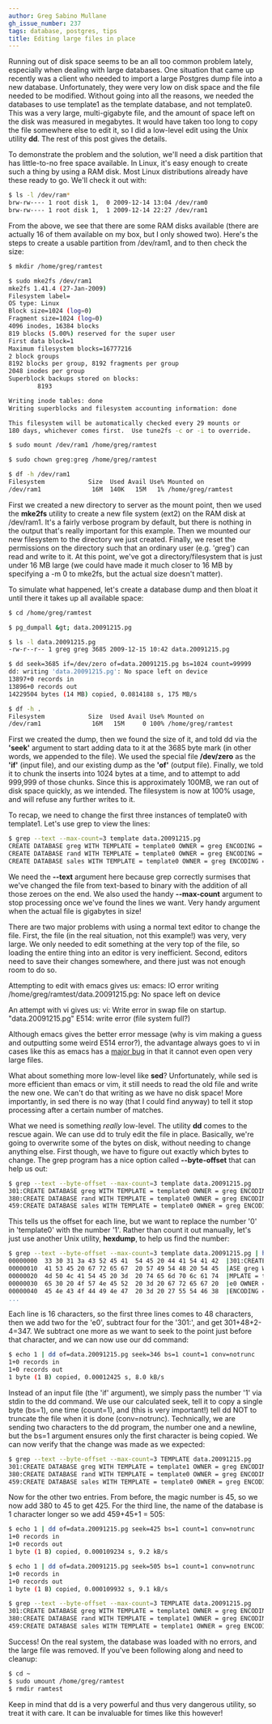 ```yaml
---
author: Greg Sabino Mullane
gh_issue_number: 237
tags: database, postgres, tips
title: Editing large files in place
---
```




Running out of disk space seems to be an all too common problem lately, especially when dealing with large databases. One situation that came up recently was a client who needed to import a large Postgres dump file into a new database. Unfortunately, they were very low on disk space and the file needed to be modified. Without going into all the reasons, we needed the databases to use template1 as the template database, and not template0. This was a very large, multi-gigabyte file, and the amount of space left on the disk was measured in megabytes. It would have taken too long to copy the file somewhere else to edit it, so I did a low-level edit using the Unix utility **dd**. The rest of this post gives the details.

To demonstrate the problem and the solution, we'll need a disk partition that has little-to-no free space available. In Linux, it's easy enough to create such a thing by using a RAM disk. Most Linux distributions already have these ready to go. We'll check it out with:

```bash
$ ls -l /dev/ram*
brw-rw---- 1 root disk 1,  0 2009-12-14 13:04 /dev/ram0
brw-rw---- 1 root disk 1,  1 2009-12-14 22:27 /dev/ram1
```

From the above, we see that there are some RAM disks available (there are actually 16 of them available on my box, but I only showed two). Here's the steps to create a usable partition from /dev/ram1, and to then check the size:

```bash
$ mkdir /home/greg/ramtest

$ sudo mke2fs /dev/ram1
mke2fs 1.41.4 (27-Jan-2009)
Filesystem label=
OS type: Linux
Block size=1024 (log=0)
Fragment size=1024 (log=0)
4096 inodes, 16384 blocks
819 blocks (5.00%) reserved for the super user
First data block=1
Maximum filesystem blocks=16777216
2 block groups
8192 blocks per group, 8192 fragments per group
2048 inodes per group
Superblock backups stored on blocks:
        8193

Writing inode tables: done
Writing superblocks and filesystem accounting information: done

This filesystem will be automatically checked every 29 mounts or
180 days, whichever comes first.  Use tune2fs -c or -i to override.

$ sudo mount /dev/ram1 /home/greg/ramtest

$ sudo chown greg:greg /home/greg/ramtest

$ df -h /dev/ram1
Filesystem            Size  Used Avail Use% Mounted on
/dev/ram1              16M  140K   15M   1% /home/greg/ramtest
```

First we created a new directory to server as the mount point, then we used the **mke2fs** utility to create a new file system (ext2) on the RAM disk at /dev/ram1. It's a fairly verbose program by default, but there is nothing in the output that's really important for this example. Then we mounted our new filesystem to the directory we just created. Finally, we reset the permissions on the directory such that an ordinary user (e.g. 'greg') can read and write to it. At this point, we've got a directory/filesystem that is just under 16 MB large (we could have made it much closer to 16 MB by specifying a -m 0 to mke2fs, but the actual size doesn't matter).

To simulate what happened, let's create a database dump and then bloat it until there it takes up all available space:

```bash
$ cd /home/greg/ramtest

$ pg_dumpall &gt; data.20091215.pg

$ ls -l data.20091215.pg
-rw-r--r-- 1 greg greg 3685 2009-12-15 10:42 data.20091215.pg

$ dd seek=3685 if=/dev/zero of=data.20091215.pg bs=1024 count=99999
dd: writing 'data.20091215.pg': No space left on device
13897+0 records in
13896+0 records out
14229504 bytes (14 MB) copied, 0.0814188 s, 175 MB/s

$ df -h .
Filesystem            Size  Used Avail Use% Mounted on
/dev/ram1              16M   15M     0 100% /home/greg/ramtest
```

First we created the dump, then we found the size of it, and told dd via the **'seek'** argument to start adding data to it at the 3685 byte mark (in other words, we appended to the file). We used the special file **/dev/zero** as the **'if'** (input file), and our existing dump as the **'of'** (output file). Finally, we told it to chunk the inserts into 1024 bytes at a time, and to attempt to add 999,999 of those chunks.  Since this is approximately 100MB, we ran out of disk space quickly, as we intended. The filesystem is now at 100% usage, and will refuse any further writes to it.

To recap, we need to change the first three instances of template0 with template1. Let's use grep to view the lines:

```bash
$ grep --text --max-count=3 template data.20091215.pg
CREATE DATABASE greg WITH TEMPLATE = template0 OWNER = greg ENCODING = 'UTF8';
CREATE DATABASE rand WITH TEMPLATE = template0 OWNER = greg ENCODING = 'UTF8';
CREATE DATABASE sales WITH TEMPLATE = template0 OWNER = greg ENCODING = 'UTF8';
```

We need the **--text** argument here because grep correctly surmises that we've changed the file from text-based to binary with the addition of all those zeroes on the end. We also used the handy **--max-count** argument to stop processing once we've found the lines we want. Very handy argument when the actual file is gigabytes in size!

There are two major problems with using a normal text editor to change the file. First, the file (in the real situation, not this example!) was very, very large. We only needed to edit something at the very top of the file, so loading the entire thing into an editor is very inefficient. Second, editors need to save their changes somewhere, and there just was not enough room to do so.

Attempting to edit with emacs gives us: emacs: IO error writing /home/greg/ramtest/data.20091215.pg: No space left on device

An attempt with vi gives us: vi: Write error in swap file on startup. "data.20091215.pg" E514: write error (file system full?)

Although emacs gives the better error message (why is vim making a guess and outputting some weird E514 error?), the advantage always goes to vi in cases like this as emacs has a [major bug](http://www.emacswiki.org/emacs/EmacsFileSizeLimit) in that it cannot even open very large files.

What about something more low-level like **sed**? Unfortunately, while sed is more efficient than emacs or vim, it still needs to read the old file and write the new one. We can't do that writing as we have no disk space! More importantly, in sed there is no way (that I could find anyway) to tell it stop processing after a certain number of matches.

What we need is something *really* low-level. The utility **dd** comes to the rescue again. We can use dd to truly edit the file in place. Basically, we're going to overwrite some of the bytes on disk, without needing to change anything else. First though, we have to figure out exactly which bytes to change. The grep program has a nice option called **--byte-offset** that can help us out:

```bash
$ grep --text --byte-offset --max-count=3 template data.20091215.pg
301:CREATE DATABASE greg WITH TEMPLATE = template0 OWNER = greg ENCODING = 'UTF8';
380:CREATE DATABASE rand WITH TEMPLATE = template0 OWNER = greg ENCODING = 'UTF8';
459:CREATE DATABASE sales WITH TEMPLATE = template0 OWNER = greg ENCODING = 'UTF8';
```

This tells us the offset for each line, but we want to replace the number '0' in 'template0' with the number '1'. Rather than count it out manually, let's just use another Unix utility, **hexdump**, to help us find the number:

```bash
$ grep --text --byte-offset --max-count=3 template data.20091215.pg | hexdump -C
00000000  33 30 31 3a 43 52 45 41  54 45 20 44 41 54 41 42  |301:CREATE DATAB|
00000010  41 53 45 20 67 72 65 67  20 57 49 54 48 20 54 45  |ASE greg WITH TE|
00000020  4d 50 4c 41 54 45 20 3d  20 74 65 6d 70 6c 61 74  |MPLATE = templat|
00000030  65 30 20 4f 57 4e 45 52  20 3d 20 67 72 65 67 20  |e0 OWNER = greg |
00000040  45 4e 43 4f 44 49 4e 47  20 3d 20 27 55 54 46 38  |ENCODING = 'UTF8|
...
```

Each line is 16 characters, so the first three lines comes to 48 characters, then we add two for the 'e0', subtract four for the '301:', and get 301+48+2-4=347. We subtract one more as we want to seek to the point just before that character, and we can now use our dd command:

```bash
$ echo 1 | dd of=data.20091215.pg seek=346 bs=1 count=1 conv=notrunc
1+0 records in
1+0 records out
1 byte (1 B) copied, 0.00012425 s, 8.0 kB/s
```

Instead of an input file (the 'if' argument), we simply pass the number '1' via stdin to the dd command. We use our calculated seek, tell it to copy a single byte (bs=1), one time (count=1), and (this is very important!) tell dd NOT to truncate the file when it is done (conv=notrunc). Technically, we are sending two characters to the dd program, the number one and a newline, but the bs=1 argument ensures only the first character is being copied. We can now verify that the change was made as we expected:

```bash
$ grep --text --byte-offset --max-count=3 TEMPLATE data.20091215.pg
301:CREATE DATABASE greg WITH TEMPLATE = template1 OWNER = greg ENCODING = 'UTF8';
380:CREATE DATABASE rand WITH TEMPLATE = template0 OWNER = greg ENCODING = 'UTF8';
459:CREATE DATABASE sales WITH TEMPLATE = template0 OWNER = greg ENCODING = 'UTF8';
```

Now for the other two entries. From before, the magic number is 45, so we now add 380 to 45 to get 425. For the third line, the name of the database is 1 character longer so we add 459+45+1 = 505:

```bash
$ echo 1 | dd of=data.20091215.pg seek=425 bs=1 count=1 conv=notrunc
1+0 records in
1+0 records out
1 byte (1 B) copied, 0.000109234 s, 9.2 kB/s

$ echo 1 | dd of=data.20091215.pg seek=505 bs=1 count=1 conv=notrunc
1+0 records in
1+0 records out
1 byte (1 B) copied, 0.000109932 s, 9.1 kB/s

$ grep --text --byte-offset --max-count=3 TEMPLATE data.20091215.pg
301:CREATE DATABASE greg WITH TEMPLATE = template1 OWNER = greg ENCODING = 'UTF8';
380:CREATE DATABASE rand WITH TEMPLATE = template1 OWNER = greg ENCODING = 'UTF8';
459:CREATE DATABASE sales WITH TEMPLATE = template1 OWNER = greg ENCODING = 'UTF8';
```

Success! On the real system, the database was loaded with no errors, and the large file was removed. If you've been following along and need to cleanup:

```bash
$ cd ~
$ sudo umount /home/greg/ramtest
$ rmdir ramtest
```

Keep in mind that dd is a very powerful and thus very dangerous utility, so treat it with care. It can be invaluable for times like this however!



